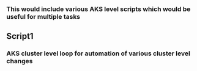 ### This would include various AKS level scripts which would be useful for multiple tasks
## Script1
### AKS cluster level loop for automation of various cluster level changes
